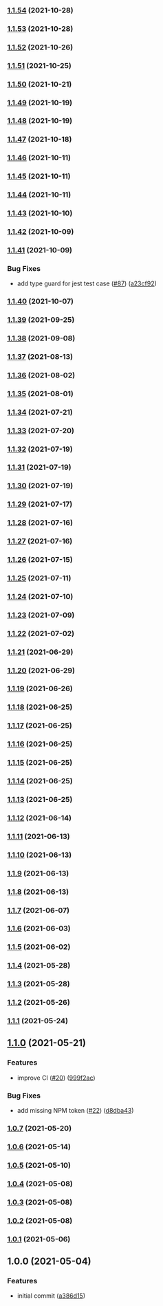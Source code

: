 ### [1.1.54](https://github.com/iamskok/use-font-face-observer/compare/v1.1.53...v1.1.54) (2021-10-28)

### [1.1.53](https://github.com/iamskok/use-font-face-observer/compare/v1.1.52...v1.1.53) (2021-10-28)

### [1.1.52](https://github.com/iamskok/use-font-face-observer/compare/v1.1.51...v1.1.52) (2021-10-26)

### [1.1.51](https://github.com/iamskok/use-font-face-observer/compare/v1.1.50...v1.1.51) (2021-10-25)

### [1.1.50](https://github.com/iamskok/use-font-face-observer/compare/v1.1.49...v1.1.50) (2021-10-21)

### [1.1.49](https://github.com/iamskok/use-font-face-observer/compare/v1.1.48...v1.1.49) (2021-10-19)

### [1.1.48](https://github.com/iamskok/use-font-face-observer/compare/v1.1.47...v1.1.48) (2021-10-19)

### [1.1.47](https://github.com/iamskok/use-font-face-observer/compare/v1.1.46...v1.1.47) (2021-10-18)

### [1.1.46](https://github.com/iamskok/use-font-face-observer/compare/v1.1.45...v1.1.46) (2021-10-11)

### [1.1.45](https://github.com/iamskok/use-font-face-observer/compare/v1.1.44...v1.1.45) (2021-10-11)

### [1.1.44](https://github.com/iamskok/use-font-face-observer/compare/v1.1.43...v1.1.44) (2021-10-11)

### [1.1.43](https://github.com/iamskok/use-font-face-observer/compare/v1.1.42...v1.1.43) (2021-10-10)

### [1.1.42](https://github.com/iamskok/use-font-face-observer/compare/v1.1.41...v1.1.42) (2021-10-09)

### [1.1.41](https://github.com/iamskok/use-font-face-observer/compare/v1.1.40...v1.1.41) (2021-10-09)


### Bug Fixes

* add type guard for jest test case ([#87](https://github.com/iamskok/use-font-face-observer/issues/87)) ([a23cf92](https://github.com/iamskok/use-font-face-observer/commit/a23cf92dbf45f470d2a99f17033057bdbd55e73b))

### [1.1.40](https://github.com/iamskok/use-font-face-observer/compare/v1.1.39...v1.1.40) (2021-10-07)

### [1.1.39](https://github.com/iamskok/use-font-face-observer/compare/v1.1.38...v1.1.39) (2021-09-25)

### [1.1.38](https://github.com/iamskok/use-font-face-observer/compare/v1.1.37...v1.1.38) (2021-09-08)

### [1.1.37](https://github.com/iamskok/use-font-face-observer/compare/v1.1.36...v1.1.37) (2021-08-13)

### [1.1.36](https://github.com/iamskok/use-font-face-observer/compare/v1.1.35...v1.1.36) (2021-08-02)

### [1.1.35](https://github.com/iamskok/use-font-face-observer/compare/v1.1.34...v1.1.35) (2021-08-01)

### [1.1.34](https://github.com/iamskok/use-font-face-observer/compare/v1.1.33...v1.1.34) (2021-07-21)

### [1.1.33](https://github.com/iamskok/use-font-face-observer/compare/v1.1.32...v1.1.33) (2021-07-20)

### [1.1.32](https://github.com/iamskok/use-font-face-observer/compare/v1.1.31...v1.1.32) (2021-07-19)

### [1.1.31](https://github.com/iamskok/use-font-face-observer/compare/v1.1.30...v1.1.31) (2021-07-19)

### [1.1.30](https://github.com/iamskok/use-font-face-observer/compare/v1.1.29...v1.1.30) (2021-07-19)

### [1.1.29](https://github.com/iamskok/use-font-face-observer/compare/v1.1.28...v1.1.29) (2021-07-17)

### [1.1.28](https://github.com/iamskok/use-font-face-observer/compare/v1.1.27...v1.1.28) (2021-07-16)

### [1.1.27](https://github.com/iamskok/use-font-face-observer/compare/v1.1.26...v1.1.27) (2021-07-16)

### [1.1.26](https://github.com/iamskok/use-font-face-observer/compare/v1.1.25...v1.1.26) (2021-07-15)

### [1.1.25](https://github.com/iamskok/use-font-face-observer/compare/v1.1.24...v1.1.25) (2021-07-11)

### [1.1.24](https://github.com/iamskok/use-font-face-observer/compare/v1.1.23...v1.1.24) (2021-07-10)

### [1.1.23](https://github.com/iamskok/use-font-face-observer/compare/v1.1.22...v1.1.23) (2021-07-09)

### [1.1.22](https://github.com/iamskok/use-font-face-observer/compare/v1.1.21...v1.1.22) (2021-07-02)

### [1.1.21](https://github.com/iamskok/use-font-face-observer/compare/v1.1.20...v1.1.21) (2021-06-29)

### [1.1.20](https://github.com/iamskok/use-font-face-observer/compare/v1.1.19...v1.1.20) (2021-06-29)

### [1.1.19](https://github.com/iamskok/use-font-face-observer/compare/v1.1.18...v1.1.19) (2021-06-26)

### [1.1.18](https://github.com/iamskok/use-font-face-observer/compare/v1.1.17...v1.1.18) (2021-06-25)

### [1.1.17](https://github.com/iamskok/use-font-face-observer/compare/v1.1.16...v1.1.17) (2021-06-25)

### [1.1.16](https://github.com/iamskok/use-font-face-observer/compare/v1.1.15...v1.1.16) (2021-06-25)

### [1.1.15](https://github.com/iamskok/use-font-face-observer/compare/v1.1.14...v1.1.15) (2021-06-25)

### [1.1.14](https://github.com/iamskok/use-font-face-observer/compare/v1.1.13...v1.1.14) (2021-06-25)

### [1.1.13](https://github.com/iamskok/use-font-face-observer/compare/v1.1.12...v1.1.13) (2021-06-25)

### [1.1.12](https://github.com/iamskok/use-font-face-observer/compare/v1.1.11...v1.1.12) (2021-06-14)

### [1.1.11](https://github.com/iamskok/use-font-face-observer/compare/v1.1.10...v1.1.11) (2021-06-13)

### [1.1.10](https://github.com/iamskok/use-font-face-observer/compare/v1.1.9...v1.1.10) (2021-06-13)

### [1.1.9](https://github.com/iamskok/use-font-face-observer/compare/v1.1.8...v1.1.9) (2021-06-13)

### [1.1.8](https://github.com/iamskok/use-font-face-observer/compare/v1.1.7...v1.1.8) (2021-06-13)

### [1.1.7](https://github.com/iamskok/use-font-face-observer/compare/v1.1.6...v1.1.7) (2021-06-07)

### [1.1.6](https://github.com/iamskok/use-font-face-observer/compare/v1.1.5...v1.1.6) (2021-06-03)

### [1.1.5](https://github.com/iamskok/use-font-face-observer/compare/v1.1.4...v1.1.5) (2021-06-02)

### [1.1.4](https://github.com/iamskok/use-font-face-observer/compare/v1.1.3...v1.1.4) (2021-05-28)

### [1.1.3](https://github.com/iamskok/use-font-face-observer/compare/v1.1.2...v1.1.3) (2021-05-28)

### [1.1.2](https://github.com/iamskok/use-font-face-observer/compare/v1.1.1...v1.1.2) (2021-05-26)

### [1.1.1](https://github.com/iamskok/use-font-face-observer/compare/v1.1.0...v1.1.1) (2021-05-24)

## [1.1.0](https://github.com/iamskok/use-font-face-observer/compare/v1.0.7...v1.1.0) (2021-05-21)


### Features

* improve CI ([#20](https://github.com/iamskok/use-font-face-observer/issues/20)) ([999f2ac](https://github.com/iamskok/use-font-face-observer/commit/999f2ac8bdab8a06b8a3094524ddb23e3cbae157))


### Bug Fixes

* add missing NPM token ([#22](https://github.com/iamskok/use-font-face-observer/issues/22)) ([d8dba43](https://github.com/iamskok/use-font-face-observer/commit/d8dba43238a26f9e7827b3680dfd5a5291dbcb0d))

### [1.0.7](https://github.com/iamskok/use-font-face-observer/compare/v1.0.6...v1.0.7) (2021-05-20)

### [1.0.6](https://github.com/iamskok/use-font-face-observer/compare/v1.0.5...v1.0.6) (2021-05-14)

### [1.0.5](https://github.com/iamskok/use-font-face-observer/compare/v1.0.4...v1.0.5) (2021-05-10)

### [1.0.4](https://github.com/iamskok/use-font-face-observer/compare/v1.0.3...v1.0.4) (2021-05-08)

### [1.0.3](https://github.com/iamskok/use-font-face-observer/compare/v1.0.2...v1.0.3) (2021-05-08)

### [1.0.2](https://github.com/iamskok/use-font-face-observer/compare/v1.0.1...v1.0.2) (2021-05-08)

### [1.0.1](https://github.com/iamskok/use-font-face-observer/compare/v1.0.0...v1.0.1) (2021-05-06)

## 1.0.0 (2021-05-04)

### Features

- initial commit
  ([a386d15](https://github.com/iamskok/use-font-face-observer/commit/a386d15e0bb993a0f17afc52d53104b4e2e27956))
